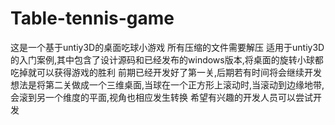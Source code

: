 # Table-tennis-game
这是一个基于untiy3D的桌面吃球小游戏
所有压缩的文件需要解压
适用于untiy3D的入门案例,其中包含了设计源码和已经发布的windows版本,将桌面的旋转小球都吃掉就可以获得游戏的胜利
前期已经开发好了第一关,后期若有时间将会继续开发
想法是将第二关做成一个三维桌面,当球在一个正方形上滚动时,当滚动到边缘地带,会滚到另一个维度的平面,视角也相应发生转换
希望有兴趣的开发人员可以尝试开发
